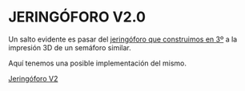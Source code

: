 # **JERINGÓFORO V2.0**

Un salto evidente es pasar del [jeringóforo que construimos en 3º](https://github.com/angelmicelti/TecnoVilladiego3/blob/master/Proyectos/jeringoforo.md) a la impresión 3D de un semáforo similar.  

Aquí tenemos una posible implementación del mismo.  

[Jeringóforo V2](jeringoforoV2.stl)

